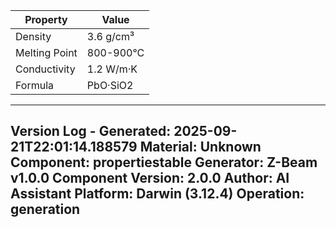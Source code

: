 | Property | Value |
|----------|-------|
| Density | 3.6 g/cm³ |
| Melting Point | 800-900°C |
| Conductivity | 1.2 W/m·K |
| Formula | PbO·SiO2 |


---
Version Log - Generated: 2025-09-21T22:01:14.188579
Material: Unknown
Component: propertiestable
Generator: Z-Beam v1.0.0
Component Version: 2.0.0
Author: AI Assistant
Platform: Darwin (3.12.4)
Operation: generation
---